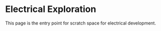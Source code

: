 # Electrical Exploration

This page is the entry point for scratch space for electrical development.